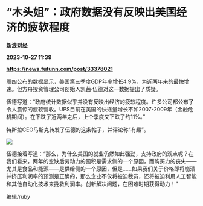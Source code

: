 # “木头姐”：政府数据没有反映出美国经济的疲软程度
**新浪财经**

**2023-10-27 11:39**

**https://news.futunn.com/post/33378021**

周四公布的数据显示，美国第三季度GDP年率增长4.9%，为近两年来的最快增速。但方舟投资管理公司创始人凯茜·伍德对这一数据提出了质疑。

伍德写道：“政府统计数据似乎并没有反映出经济的疲软程度。许多公司都公布了令人震惊的疲软营收。UPS目前在美国的快递量增长不如2007-2009年（金融危机期间）。在下跌了近两年之后，上个季度又下跌了约11%。”

特斯拉CEO马斯克转发了伍德的这条帖子，并评论称“有趣”。

![](https://postimg.futunn.com/16984045368059023164414.jpeg)

伍德接着写道：“那么，为什么美国的就业仍然如此强劲，支持政府的观点呢？在我们看来，两年的空缺后劳动力的囤积是需求侧的一个原因，而购买力的丧失——尤其是食品和能源——是供给侧的一个原因，但是……如果我们关于价格即将崩溃并挤压利润率的预测是正确的，那么企业不仅将被迫裁员，还将被迫利用人工智能和其他自动化技术来挽救利润率。创新解决问题，在困难时期获得动力！”

编辑/ruby